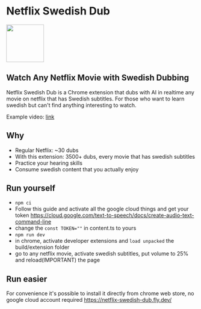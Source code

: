 # Netflix Swedish Dub

<img src="https://github.com/user-attachments/assets/05a19d37-b0c8-4a4f-8bdd-b999558e3a21" width="100">


## Watch Any Netflix Movie with Swedish Dubbing

Netflix Swedish Dub is a Chrome extension that dubs with AI in realtime any movie on netflix that has Swedish subtitles. For those who want to learn swedish but can't find anything interesting to watch.

Example video: [link](https://netflix-swedish-dub.fly.dev/)


## Why
- Regular Netflix: ~30 dubs
- With this extension: 3500+ dubs, every movie that has swedish subtitles
- Practice your hearing skills
- Consume swedish content that you actually enjoy

## Run yourself

- `npm ci`
- Follow this guide and activate all the google cloud things and get your token https://cloud.google.com/text-to-speech/docs/create-audio-text-command-line
- change the `const TOKEN=""` in content.ts to yours
- `npm run dev`
- in chrome, activate developer extensions and `load unpacked` the build/extension folder
- go to any netflix movie, activate swedish subtitles, put volume to 25% and reload(IMPORTANT) the page

## Run easier
For convenience it's possible to install it directly from chrome web store, no google cloud account required https://netflix-swedish-dub.fly.dev/
